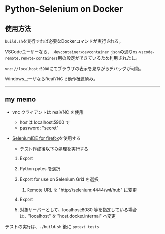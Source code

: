 # Python-Selenium on Docker

## 使用方法

`build.sh`を実行すれば必要なDockerコマンドが実行される。

VSCodeユーザーなら、`.devcontainer/devcontainer.json`の通り`ms-vscode-remote.remote-containers`用の設定ができているため利用されたし。

`vnc://localhost:5900`にてブラウザの表示を見ながらデバッグが可能。

WindowsユーザならRealVNCで動作確認済み。


---

## my memo

- vnc クライアントは realVNC を使用
    - hostは localhost:5900 で
    - password: "secret"


- [SeleniumIDE for firefox](https://addons.mozilla.org/ja/firefox/addon/selenium-ide/)を使用する

  - テスト作成後以下の処理を実行する

  1. Export

  2. Python pytes を選択

  3. Export for use on Selenium Grid を選択
     1. Remote URL を "http://selenium:4444/wd/hub" に変更

  4. Export

  5. 対象サーバーとして、localhost:8080 等を指定している場合は、"localhost" を "host.docker.internal" へ変更


テストの実行は、``` ./build.sh ``` 後に ```pytest tests```
